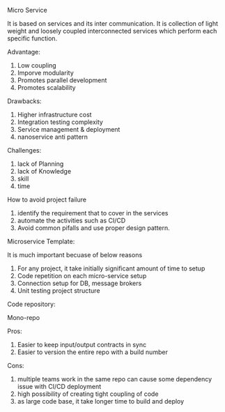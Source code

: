 Micro Service

It is based on services and its inter communication. It is collection of light weight and loosely coupled interconnected services which perform each specific 
function.

Advantage:

1. Low coupling
2. Imporve modularity
3. Promotes parallel development
4. Promotes scalability


Drawbacks:

1. Higher infrastructure cost
2. Integration testing complexity
3. Service management & deployment
4. nanoservice anti pattern 

Challenges:

1. lack of Planning
2. lack of Knowledge
3. skill
4. time

How to avoid project failure

1. identify the requirement that to cover in the services
2. automate the activities such as CI/CD
3. Avoid common pifalls and use proper design pattern.


Microservice Template:

It is much important becuase of below reasons

1. For any project, it take initially significant amount of time to setup
2. Code repetition on each micro-service setup
3. Connection setup for DB, message brokers
4. Unit testing project structure


Code repository:

Mono-repo

Pros:

1. Easier to keep input/output contracts in sync
2. Easier to version the entire repo with a build number

Cons:
1. multiple teams work in the same repo can cause some dependency issue with CI/CD deployment
2. high possibility of creating tight coupling of code
3. as large code base, it take longer time to build and deploy



